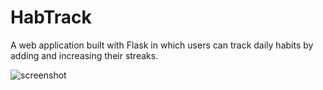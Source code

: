 # HabTrack

A web application built with Flask in which users can track daily habits by adding and increasing their streaks.

![screenshot](pictures/screenshot/HabTrack.png)

